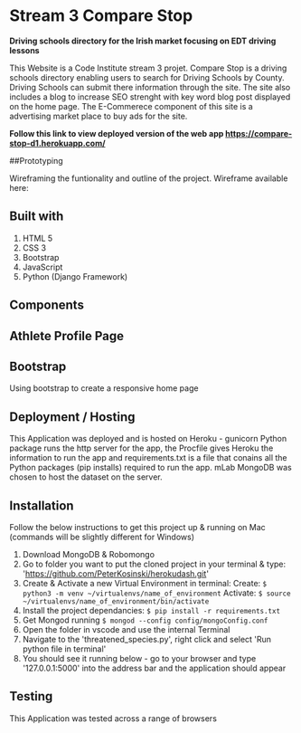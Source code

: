 # Stream 3 Compare Stop
**Driving schools directory for the Irish market focusing on EDT driving lessons**

This Website is a Code Institute stream 3 projet. Compare Stop is a driving schools directory enabling users to search for Driving Schools by County. Driving Schools can submit there information through the site. The site also includes a blog to increase SEO strenght with key word blog post displayed on the home page. The E-Commerece component of this site is a advertising market place to buy ads for the site. 

**Follow this link to view deployed version of the web app https://compare-stop-d1.herokuapp.com/**

##Prototyping

Wireframing the funtionality and outline of the project. Wireframe available here: 

## Built with 
1. HTML 5
2. CSS 3
3. Bootstrap
4. JavaScript 
5. Python (Django Framework)


## Components



## Athlete Profile Page


## Bootstrap

Using bootstrap to create a responsive home page 

## Deployment / Hosting

This Application was deployed and is hosted on Heroku - gunicorn Python package runs the http server for the app, the Procfile gives Heroku the information to run the app and requirements.txt is a file that conains all the Python packages (pip installs) required to run the app. mLab MongoDB was chosen to host the dataset on the server.

## Installation

Follow the below instructions to get this project up & running on Mac (commands will be slightly different for Windows)

1. Download MongoDB & Robomongo
2. Go to folder you want to put the cloned project in your terminal & type:
    'https://github.com/PeterKosinski/herokudash.git'
3. Create & Activate a new Virtual Environment in terminal:
    Create: `$ python3 -m venv ~/virtualenvs/name_of_environment`
    Activate: `$ source ~/virtualenvs/name_of_environment/bin/activate`
4. Install the project dependancies:
    `$ pip install -r requirements.txt`
5. Get Mongod running
    `$ mongod --config config/mongoConfig.conf`
6. Open the folder in vscode and use the internal Terminal 
7. Navigate to the 'threatened_species.py', right click and select 'Run python file in terminal'
8. You should see it running below - go to your browser and type '127.0.0.1:5000' into the address bar and the application should appear


## Testing
This Application was tested across a range of browsers
